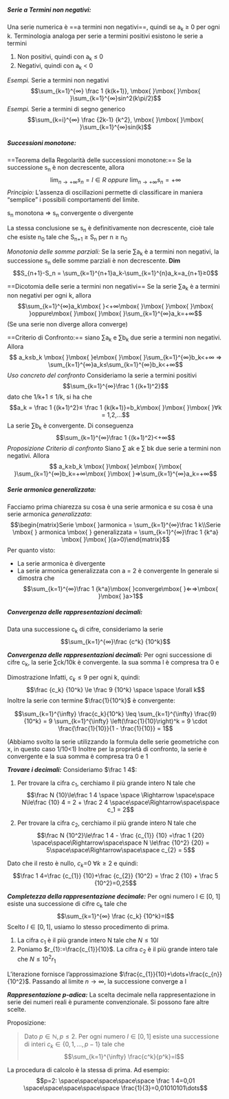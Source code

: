 ##### **Serie a Termini non negativi:**
Una serie numerica è ==a termini non negativi==, quindi se a<sub>k</sub> ≥ 0 per ogni k. Terminologia analoga per serie a termini positivi esistono le serie a termini
1) Non positivi, quindi con a<sub>k</sub> ≤ 0
2) Negativi, quindi con a<sub>k</sub> < 0

*Esempi.* Serie a termini non negativi
$$\sum_{k=1}^{∞} \frac 1 {k(k+1)}, \mbox{ }\mbox{ }\mbox{ }\sum_{k=1}^{∞}sin^2(k\pi/2)$$
*Esempi.* Serie a termini di segno generico
$$\sum_{k=i}^{∞} \frac {2k-1} {k^2}, \mbox{ }\mbox{ }\mbox{ }\sum_{k=1}^{∞}sin(k)$$
##### **Successioni monotone:**
==Teorema della Regolarità delle successioni monotone:==
Se la successione s<sub>n</sub> è non decrescente, allora
$$\lim_{n→+∞}s_n = l ∈ R \mbox{ }\mbox{ }oppure\mbox{ }\mbox{ }\lim_{n→+∞}s_n=+∞$$
*Principio:* L’assenza di oscillazioni permette di classificare in maniera “semplice” i possibili comportamenti del limite.

s<sub>n</sub> monotona ⇒ s<sub>n</sub> convergente o divergente

La stessa conclusione se s<sub>n</sub> è definitivamente non decrescente, cioè tale che esiste n<sub>0</sub> tale che S<sub>n+1</sub> ≥ S<sub>n</sub> per n ≥ n<sub>0</sub>

*Monotonia delle somme parziali:*
Se la serie ∑a<sub>k</sub> è a termini non negativi, la successione s<sub>n</sub> delle somme parziali è non decrescente.
**Dim**
$$S_{n+1}-S_n = \sum_{k=1}^{n+1}a_k-\sum_{k=1}^{n}a_k=a_{n+1}≥0$$

==Dicotomia delle serie a termini non negativi==
Se la serie ∑a<sub>k</sub> è a termini non negativi per ogni k, allora 
$$\sum_{k=1}^{∞}a_k\mbox{ }<+∞\mbox{ }\mbox{ }\mbox{ }\mbox{ }oppure\mbox{ }\mbox{ }\mbox{ }\sum_{k=1}^{∞}a_k=+∞$$
(Se una serie non diverge allora converge)

==Criterio di Confronto:==
siano ∑a<sub>k</sub> e ∑b<sub>k</sub> due serie a termini non negativi. Allora $$
a_k≤b_k \mbox{ }\mbox{ }e\mbox{ }\mbox{ }\sum_{k=1}^{∞}b_k<+∞ ⇒ \sum_{k=1}^{∞}a_k≤\sum_{k=1}^{∞}b_k<+∞$$
*Uso concreto del confronto*
Consideriamo la serie a termini positivi $$\sum_{k=1}^{∞}\frac 1 {(k+1)^2}$$
dato che 1/k+1 ≤ 1/k, si ha che $$a_k = \frac 1 {(k+1)^2}≤ \frac 1 {k(k+1)}=b_k\mbox{ }\mbox{ }\mbox{ }∀k = 1,2,...$$
La serie ∑b<sub>k</sub> è convergente. Di conseguenza $$\sum_{k=1}^{∞}\frac 1 {(k+1)^2}<+∞$$
*Proposizione Criterio di confronto*
Siano ∑ ak e ∑ bk due serie a termini non negativi. Allora $$
a_k≥b_k \mbox{ }\mbox{ }e\mbox{ }\mbox{ }\sum_{k=1}^{∞}b_k=+∞\mbox{ }\mbox{ }⇒\sum_{k=1}^{∞}a_k=+∞$$
##### **Serie armonica generalizzata:**
Facciamo prima chiarezza su cosa è una serie armonica e su cosa è una serie armonica *generalizzata*: $$\begin{matrix}Serie \mbox{ }armonica = \sum_{k=1}^{∞}\frac 1 k\\Serie \mbox{ } armonica \mbox{ } generalizzata = \sum_{k=1}^{∞}\frac 1 {k^a} \mbox{ }\mbox{ }(a>0)\end{matrix}$$
Per quanto visto:
- La serie armonica è divergente
- La serie armonica generalizzata con a = 2 è convergente
In generale si dimostra che
$$\sum_{k=1}^{∞}\frac 1 {k^a}\mbox{ }converge\mbox{ }⇐⇒\mbox{ }\mbox{ }a>1$$

##### **Convergenza delle rappresentazioni decimali:**
Data una successione c<sub>k</sub> di cifre, consideriamo la serie$$\sum_{k=1}^{∞}\frac {c^k} {10^k}$$

***Convergenza delle rappresentazioni decimali:***
Per ogni successione di cifre c<sub>k</sub>, la serie ∑ck/10k è convergente. la sua somma l è compresa tra 0 e 

Dimostrazione
Infatti, $c_k \le 9$ per ogni k, quindi: $$\frac {c_k} {10^k} \le \frac 9 {10^k}  \space \space \forall k$$ 
Inoltre la serie con termine $\frac{1}{10^k}$ è convergente:

$$\sum_{k=1}^{\infty} \frac{c_k}{10^k} \leq \sum_{k=1}^{\infty} \frac{9}{10^k} = 9 \sum_{k=1}^{\infty} \left(\frac{1}{10}\right)^k = 9 \cdot \frac{\frac{1}{10}}{1 - \frac{1}{10}} = 1$$

(Abbiamo svolto la serie utilizzando la formula delle serie geometriche con x, in questo caso 1/10<1) Inoltre per la proprietà di confronto, la serie è convergente e la sua somma è compresa tra 0 e 1

***Trovare i decimali:***
Consideriamo $\frac 1 4$:
1) Per trovare la cifra $c_1$, cerchiamo il più grande intero N tale che
   $$\frac N {10}\le\frac 1 4 \space \space \Rightarrow \space\space N\le\frac {10} 4 = 2 + \frac 2 4 \space\space\Rightarrow\space\space c_1 = 2$$

2) Per trovare la cifra $c_{2}$, cerchiamo il più grande intero N tale che
$$\frac N {10^2}\le\frac 1 4 - \frac {c_{1}} {10} =\frac 1 {20} \space\space\Rightarrow\space\space N \le\frac {10^2} {20} = 5\space\space\Rightarrow\space\space c_{2} = 5$$

Dato che il resto è nullo, $c_{k}$=0 $\forall k\ge{2}$ e quindi:
$$\frac 1 4=\frac {c_{1}} {10}+\frac {c_{2}} {10^2} = \frac 2 {10} + \frac 5 {10^2}=0,25$$


***Completezza della rappresentazione decimale:***
Per ogni numero l ∈ [0, 1] esiste una successione di cifre c<sub>k</sub> tale che $$\sum_{k=1}^{∞} \frac {c_k} {10^k}=l$$
Scelto $l \in[0,1]$, usiamo lo stesso procedimento di prima.
1) La cifra $c_{1}$ è il più grande intero N tale che $N\le{10l}$
2) Poniamo $r_{1}:=\frac{c_{1}}{10}$. La cifra $c_{2}$ è il più grande intero tale che $N\le 10^2r_{1}$

L’iterazione fornisce l’approssimazione $\frac{c_{1}}{10}+\dots+\frac{c_{n}}{10^2}$. Passando al limite $n \to\infty$, la successione converge a l

***Rappresentazione p-adica:***
La scelta decimale nella rappresentazione in serie dei numeri reali è puramente convenzionale. Si possono fare altre scelte.

Proposizione:

>Dato $p\in\mathbb{N}, p\le2.$ Per ogni numero $l\in[0,1]$ esiste una successione di interi $c_k \in \{0,1,\dots,p-1\}$ tale che $$\sum_{k=1}^{\infty} \frac{c^k}{p^k}=l$$

La procedura di calcolo è la stessa di prima. Ad esempio:
$$p=2: \space\space\space\space\space \frac 1 4=0,01 \space\space\space\space\space \frac{1}{3}=0,01010101\dots$$
